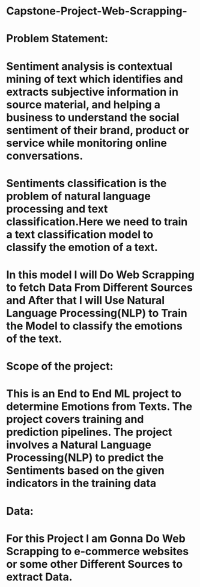 # Capstone-Project-Web-Scrapping-

# Problem Statement:

# Sentiment analysis is contextual mining of text which identifies and extracts subjective information in source material, and helping a business to understand the social sentiment of their brand, product or service while monitoring online conversations.

# Sentiments classification is the problem of natural language processing and text classification.Here we need to train a text classification model to classify the emotion of a text.

# In this model I will Do Web Scrapping to fetch Data From Different Sources and After that I will Use Natural Language Processing(NLP) to Train the Model to classify the emotions of the text.

# Scope of the project:

# This is an End to End ML project to determine Emotions from Texts. The project covers training and prediction pipelines. The project involves a Natural Language Processing(NLP) to predict the Sentiments based on the given indicators in the training data

# Data:

# For this Project I am Gonna Do Web Scrapping to e-commerce websites or some other Different Sources to extract Data.


